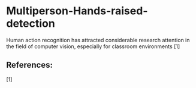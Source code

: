 # Multiperson-Hands-raised-detection

Human action recognition has attracted considerable research attention in the field of computer vision, especially for classroom environments [1]

## References:

[1] 
